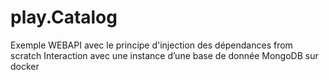 # play.Catalog

Exemple WEBAPI avec le principe d'injection des dépendances from scratch 
Interaction avec une instance d’une base de donnée MongoDB sur docker
